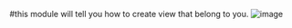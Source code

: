 #this module will tell you how to create view that belong to you.
 ![image](https://github.com/MondayIsSun/customview/screenshots/test.png)